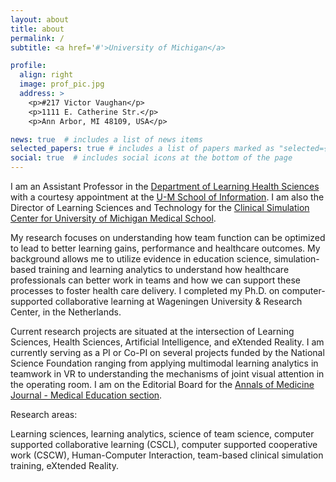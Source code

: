 ```yaml
---
layout: about
title: about
permalink: /
subtitle: <a href='#'>University of Michigan</a> 

profile:
  align: right
  image: prof_pic.jpg
  address: >
    <p>#217 Victor Vaughan</p>
    <p>1111 E. Catherine Str.</p>
    <p>Ann Arbor, MI 48109, USA</p>

news: true  # includes a list of news items
selected_papers: true # includes a list of papers marked as "selected={true}"
social: true  # includes social icons at the bottom of the page
---
```


I am an Assistant Professor in the [Department of Learning Health Sciences](https://medicine.umich.edu/dept/learning-health-sciences) with a courtesy appointment at the [U-M School of Information](https://www.si.umich.edu/people/vitaliy-popov). I am also the Director of Learning Sciences and Technology for the [Clinical Simulation Center for University of Michigan Medical School](https://medicine.umich.edu/dept/clinical-simulation-center). 

My research focuses on understanding how team function can be optimized to lead to better learning gains, performance and healthcare outcomes. My background allows me to utilize evidence in education science, simulation-based training and learning analytics to understand how healthcare professionals can better work in teams and how we can support these processes to foster health care delivery. I completed my Ph.D. on computer-supported collaborative learning at Wageningen University & Research Center, in the Netherlands.

Current research projects are situated at the intersection of Learning Sciences, Health Sciences, Artificial Intelligence, and eXtended Reality. I am currently serving as a PI or Co-PI on several projects funded by the National Science Foundation ranging from applying multimodal learning analytics in teamwork in VR to understanding the mechanisms of joint visual attention in the operating room. I am on the Editorial Board for the [Annals of Medicine Journal - Medical Education section](https://www.tandfonline.com/journals/iann20/sections/medical-education). 

<p class="font-weight-bold">Research areas:</p> Learning sciences, learning analytics, science of team science, computer supported collaborative learning (CSCL), computer supported cooperative work (CSCW),  Human-Computer Interaction, team-based clinical simulation training, eXtended Reality.


